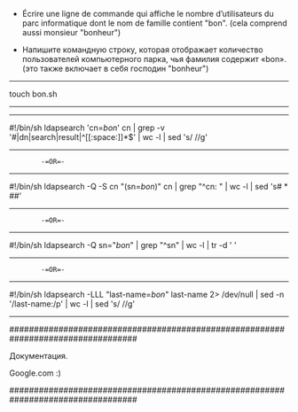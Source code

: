 
 - Écrire une ligne de commande qui affiche le nombre d’utilisateurs du parc informatique dont le nom de famille contient "bon". (cela comprend aussi monsieur "bonheur")

 - Напишите командную строку, которая отображает количество пользователей компьютерного парка, чья фамилия содержит «bon». (это также включает в себя господин "bonheur")

_________________________________________________________________________________

touch bon.sh

_________________________________________________________________________________

_________________________________________________________________________________

#!/bin/sh
ldapsearch 'cn=*bon*' cn | grep -v '#\|dn\|search\|result\|^[[:space:]]*$' | wc -l | sed 's/ //g'

_________________________________________________________________________________

			-=OR=-
_________________________________________________________________________________

#!/bin/sh
ldapsearch -Q -S cn "(sn=*bon*)" cn | grep "^cn: " | wc -l | sed 's# * ##'

_________________________________________________________________________________

			-=OR=-
_________________________________________________________________________________

#!/bin/sh
ldapsearch -Q sn="*bon*" | grep "^sn" | wc -l | tr -d ' '

_________________________________________________________________________________

			-=OR=-
_________________________________________________________________________________

#!/bin/sh
ldapsearch -LLL "last-name=*bon*" last-name 2> /dev/null | sed -n '/last-name:/p' | wc -l | sed 's/ //g' 

_________________________________________________________________________________

##################################################################################

Документация.

Google.com :)

##################################################################################
